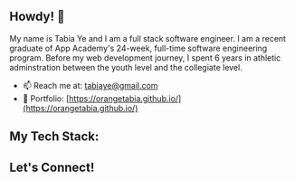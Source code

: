 ## Howdy! 🤠 
My name is Tabia Ye and I am a full stack software engineer. I am a recent graduate of App Academy's 24-week, full-time software engineering program. Before my web development journey, I spent 6 years in athletic adminstration between the youth level and the collegiate level. 

- 📫 Reach me at: tabiaye@gmail.com
- 📁 Portfolio: [https://orangetabia.github.io/](https://orangetabia.github.io/)

## My Tech Stack:

## Let's Connect!


<!--
**OrangeTabia/OrangeTabia** is a ✨ _special_ ✨ repository because its `README.md` (this file) appears on your GitHub profile.

Here are some ideas to get you started:

- 🔭 I’m currently working on ...
- 🌱 I’m currently learning ...
- 👯 I’m looking to collaborate on ...
- 🤔 I’m looking for help with ...
- 💬 Ask me about ...
- 📫 How to reach me: ...
- 😄 Pronouns: ...
- ⚡ Fun fact: ...
-->
